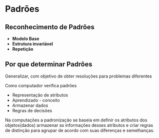 # Padrões

## Reconhecimento de Padrões
- **Modelo Base**
- **Estrutura invariável**
- **Repetição**

## Por que determinar Padrões
Generalizar, com objetivo de obter resoluções para
problemas diferentes


Como computador verifica padrões

- Representação de atributos
- Aprendizado - conceito
- Armazenar dados
- Regras de decisões

Na computações a padronização se baseia em definir os
atributos dos objetos(dados) armazenar as informações
desses atributos e criar regras de distinção para agrupar
de  acordo com suas diferenças e semelhanças.   